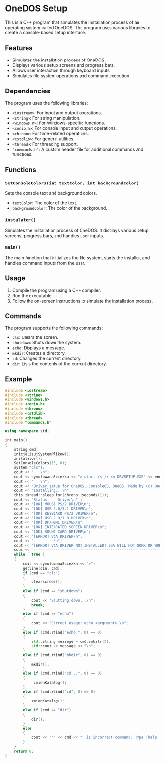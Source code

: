 # OneDOS Setup

This is a C++ program that simulates the installation process of an operating system called OneDOS. The program uses various libraries to create a console-based setup interface.

## Features

- Simulates the installation process of OneDOS.
- Displays various setup screens and progress bars.
- Allows user interaction through keyboard inputs.
- Simulates file system operations and command execution.

## Dependencies

The program uses the following libraries:

- `<iostream>`: For input and output operations.
- `<string>`: For string manipulation.
- `<windows.h>`: For Windows-specific functions.
- `<conio.h>`: For console input and output operations.
- `<chrono>`: For time-related operations.
- `<cstdlib>`: For general utilities.
- `<thread>`: For threading support.
- `"commands.h"`: A custom header file for additional commands and functions.

## Functions

### `SetConsoleColors(int textColor, int backgroundColor)`

Sets the console text and background colors.

- `textColor`: The color of the text.
- `backgroundColor`: The color of the background.

### `instalator()`

Simulates the installation process of OneDOS. It displays various setup screens, progress bars, and handles user inputs.

### `main()`

The main function that initializes the file system, starts the installer, and handles command inputs from the user.

## Usage

1. Compile the program using a C++ compiler.
2. Run the executable.
3. Follow the on-screen instructions to simulate the installation process.

## Commands

The program supports the following commands:

- `cls`: Clears the screen.
- `shutdown`: Shuts down the system.
- `echo`: Displays a message.
- `mkdir`: Creates a directory.
- `cd`: Changes the current directory.
- `dir`: Lists the contents of the current directory.

## Example

```cpp
#include <iostream>
#include <string>
#include <windows.h>
#include <conio.h>
#include <chrono>
#include <cstdlib>
#include <thread>
#include "commands.h"

using namespace std;

int main()
{
    string cmd;
    inicjalizujSystemPlikow();
    instalator();
    SetConsoleColors(15, 0);
    system("cls");
    cout << "   \n";
    cout << symulowanaSciezka << "> start /s /r /m DRVSETUP.EXE" << endl;
    cout << "   \n";
    cout << "Driver setup for OneDOS, ConsoleOS, OneOS. Made by (c) OneDevelopment\n";
    cout << "Installing...\n";
    this_thread::sleep_for(chrono::seconds(1));
    cout << "Status     Driver\n" ;
    cout << "[OK] MOUSE PS/2 DRIVER\n";
    cout << "[OK] USB 3.0/3.1 DRIVER\n";
    cout << "[OK] KEYBOARD PS/2 DRIVER\n";
    cout << "[OK] USB 2.0/1.0 DRIVER\n";
    cout << "[OK] DP/HDMI DRIVER\n";
    cout << "[OK] INTEGRATED SCREEN DRIVER\n";
    cout << "[OK] SOUND CARD DRIVER\n";
    cout << "[ERROR] VGA DRIVER\n";
    cout << "         \n";
    cout << "[ERROR] VGA DRIVER NOT INSTALLED! VGA WILL NOT WORK OR WORK BAD.\n";
    cout << "----------------------------------------------------------------\n";
    while ( true )
    {
        cout << symulowanaSciezka << ">";
        getline(cin, cmd);
        if (cmd == "cls")
        {
            clearscreen();
        }
        else if (cmd == "shutdown")
        {
            cout << "Shutting down...\n";
            break;
        }
        else if (cmd == "echo")
        {
            cout << "Correct usage: echo <argument>.\n";
        }
        else if (cmd.rfind("echo ", 0) == 0)
        {
            std::string message = cmd.substr(5);
            std::cout << message << "\n";
        }
        else if (cmd.rfind("mkdir", 0) == 0)
        {
            mkdir();
        }
        else if (cmd.rfind("cd ..", 0) == 0)
        {
             zmienKatalog();
        }
        else if (cmd.rfind("cd", 0) == 0)
        {
            zmienKatalog();
        }
        else if (cmd == "dir")
        {
            dir();
        }
        else
        {
            cout << "'" << cmd << "' is incorrect command. Type 'help' to view available commands\n";
        }
    }
    return 0;
}

